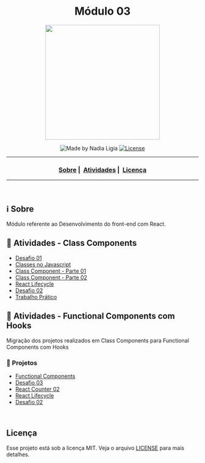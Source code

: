 <h1 align="center">Módulo 03</h1>
<p align="center">
  <img src="../assets/logo.jpeg" width="300" heigth="300">
</p>

<p align="center">
  <img alt="Made by Nadia Ligia" src="https://img.shields.io/badge/made%20by-Nadia%20Ligia-informational">
  
  <a href="license.md">
  <img alt="License" src="https://img.shields.io/badge/License-MIT-informational">
  </a>
</p>

___

<h3 align="center">
  <a href="#information_source-sobre">Sobre</a>&nbsp;|&nbsp;
  <a href="#book-atividades">Atividades</a>&nbsp;|&nbsp;
  <a href="#licença">Licença</a>
</h3>

___

<br>

## :information_source: Sobre

Módulo referente ao Desenvolvimento do front-end com React.

## :book: Atividades - Class Components

- [Desafio 01](./cc-desafio-01)
- [Classes no Javascript](./cc-class-js)
- [Class Component - Parte 01](./cc-react-counter-01)
- [Class Component - Parte 02](./cc-react-counter-02)
- [React Lifecycle](./cc-react-lifecycle)
- [Desafio 02](./cc-desafio-02)
- [Trabalho Prático](./trabalho-pratico)

## :book: Atividades - Functional Components com Hooks

Migração dos projetos realizados em Class Components para Functional Components com Hooks

### :pushpin: Projetos
- [Functional Components](./cc-functional-components)
- [Desafio 03](./fc-desafio-03)
- [React Counter 02](./rh-react-counter-02) 
- [React Lifecycle](./rh-react-lifecycle)
- [Desafio 02](./rh-desafio-02)

<br>

## Licença 

Esse projeto está sob a licença MIT. Veja o arquivo [LICENSE](../LICENSE) para mais detalhes.
